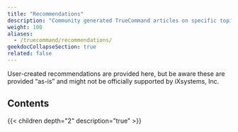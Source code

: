 ```yaml
---
title: "Recommendations"
description: "Community generated TrueCommand articles on specific topics."
weight: 100
aliases:
  - /truecommand/recommendations/
geekdocCollapseSection: true
related: false
---
```


User-created recommendations are provided here, but be aware these are provided “as-is” and might not be officially supported by iXsystems, Inc.

<div class="noprint">

## Contents

{{< children depth="2" description="true" >}}

</div>
